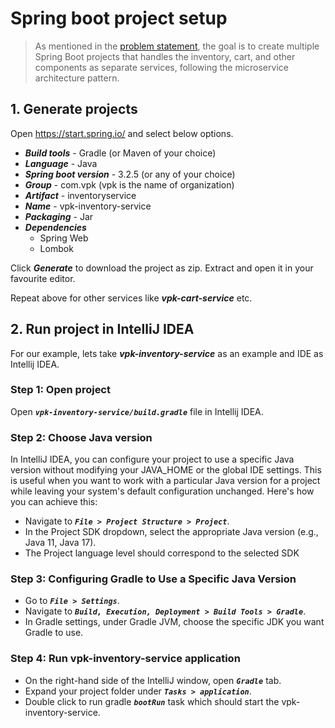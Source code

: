 # Spring boot project setup

> As mentioned in the [problem statement](./README.md#problem-statement), the goal is to create multiple Spring Boot projects that handles the inventory, cart, and other components as separate services, following the microservice architecture pattern.

## 1. Generate projects

Open https://start.spring.io/ and select below options.

- ***Build tools*** - Gradle (or Maven of your choice)
- ***Language*** - Java
- ***Spring boot version*** - 3.2.5 (or any of your choice)
- ***Group*** - com.vpk (vpk is the name of organization)
- ***Artifact*** - inventoryservice
- ***Name*** - vpk-inventory-service
- ***Packaging*** - Jar
- ***Dependencies***
    - Spring Web
    - Lombok

Click ***Generate*** to download the project as zip. Extract and open it in your favourite editor.

Repeat above for other services like ***vpk-cart-service*** etc.

## 2. Run project in IntelliJ IDEA

For our example, lets take ***vpk-inventory-service*** as an example and IDE as Intellij IDEA.

### Step 1: Open project

Open ***`vpk-inventory-service/build.gradle`*** file in Intellij IDEA.

### Step 2: Choose Java version

In IntelliJ IDEA, you can configure your project to use a specific Java version without modifying your JAVA_HOME or the global IDE settings. This is useful when you want to work with a particular Java version for a project while leaving your system's default configuration unchanged. Here's how you can achieve this:

- Navigate to ***`File > Project Structure > Project`***.
- In the Project SDK dropdown, select the appropriate Java version (e.g., Java 11, Java 17).
- The Project language level should correspond to the selected SDK

### Step 3: Configuring Gradle to Use a Specific Java Version

- Go to ***`File > Settings`***.
- Navigate to ***`Build, Execution, Deployment > Build Tools > Gradle`***.
- In Gradle settings, under Gradle JVM, choose the specific JDK you want Gradle to use.

### Step 4: Run vpk-inventory-service application

- On the right-hand side of the IntelliJ window, open ***`Gradle`*** tab.
- Expand your project folder under ***`Tasks > application`***.
- Double click to run gradle ***`bootRun`*** task which should start the vpk-inventory-service.